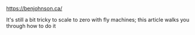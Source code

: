 https://benjohnson.ca/

It's still a bit tricky to scale to zero with fly machines; this article walks you through how to do it